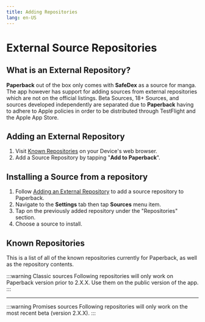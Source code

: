 ```yaml
---
title: Adding Repositories
lang: en-US
---
```


# External Source Repositories
## What is an External Repository?
**Paperback** out of the box only comes with **SafeDex** as a source for manga. The app however has support for adding sources from external repositories which are not on the official listings. Beta Sources, 18+ Sources, and sources developed independently are separated due to **Paperback** having to adhere to Apple policies in order to be distributed through TestFlight and the Apple App Store.

## Adding an External Repository
1. Visit [Known Repositories](/help/guides/adding-repos/#known-repositories) on your Device's web browser.
1. Add a Source Repository by tapping "**Add to Paperback**".

## Installing a Source from a repository
1. Follow [Adding an External Repository](/help/guides/adding-repos/#adding-an-external-repository) to add a source repository to Paperback.
1. Navigate to the **Settings** tab then tap **Sources** menu item.
1. Tap on the previously added repository under the "Repositories" section.
1. Choose a source to install.

## Known Repositories
This is a list of all of the known repositories currently for Paperback, as well as the repository contents.

:::warning Classic sources
Following repositories will only work on Paperback version prior to 2.X.X. Use them on the public version of the app.
:::
<div>
    <ExtensionsList
        url="https://paperback-ios.github.io/extensions-beta"
        name="Primary Sources"
        description="Officially maintained repository, contains a few major sources suited for most users" />
    <ExtensionsList
        url="https://paperback-ios.github.io/h-extensions"
        name="H-Extensions"
        description="Official repository for 18+ sources. These also include redirector versions of the source, which allow you to view content even if it is blocked in your country, without a VPN" />
    <ExtensionsList
        url="https://paperback-ios.github.io/extensions-foreign"
        name="Foreign Extensions"
        description="Contains official sources for languages other than English" />
    <ExtensionsList
        url="https://pogogo007.github.io/extensions-beta"
        name="MangaDex Unlocked"
        description="This source overwrites MangaDex and unlocks the full contents of the website. No content is filtered. May load faster" />
</div>

---

:::warning Promises sources
Following repositories will only work on the most recent beta (version 2.X.X).
:::
<div>
    <ExtensionsList
        url="https://paperback-ios.github.io/extensions-promises"
        name="[PROMISES] Primary Sources"
        description="ONLY WORKS IN BETA 2.X.X Some additional sources for the app" />
    <ExtensionsList
        url="https://paperback-ios.github.io/h-extensions/promises"
        name="[PROMISES] H-Extensions"
        description="ONLY WORKS IN BETA 2.X.X Official repository for 18+ sources" />
    <ExtensionsList
        url="https://paperback-ios.github.io/extensions-madara"
        name="[PROMISES] Madara Extensions"
        description="ONLY WORKS IN BETA 2.X.X Contains sources using the Madara template" />
    <ExtensionsList
        url="https://dev.gamefuzzy.me/extensions-genkan"
        name="[PROMISES] Genkan Extensions"
        description="ONLY WORKS IN BETA 2.X.X Contains scanlation sources using the Genkan template" />
</div>
